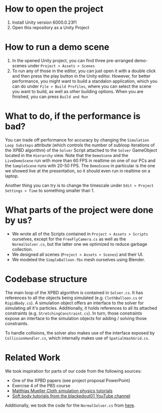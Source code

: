 # How to open the project
1. Install Unity version 6000.0.23f1
2. Open this repository as a Unity Project

# How to run a demo scene
1. In the opened Unity project, you can find three pre-arranged demo-scenes under `Project > Assets > Scenes`
2. To run any of those in the editor, you can just open it with a double click and then press the play button in the Unity editor. However, for better performance, you might want to build a standalon application, which you can do under `File > Build Profiles`, where you can select the scene you want to build, as well as other building options. When you are finished, you can press `Build and Run`

# What to do, if the performance is bad?
You can trade off performance for accuracy by changing the `Simulation Loop Substeps` attribute (which controls the number of subloop iterations of the XPBD algorithm) of the `Solver` Script attached to the `Solver` GameObject located in the `Hierarchy` view. Note that the `DemoScene` and the `LiveDemoScene` run with more than 60 FPS in realtime on one of our PCs and the `SampleScene` runs with 20-50 FPS. 
The `DemoScene` in particular is the one we showed live at the presentation, so it should even run in realtime on a laptop.

Another thing you can try is to change the timescale under `Edit > Project Settings > Time` to something smaller than 1.

# What parts of the project were done by us?
- We wrote all of the Scripts contained in `Project > Assets > Scripts` ourselves, except for the `FreeFlyCamera.cs` as well as the `NormalSolver.cs`, but the latter one we optimized to reduce garbage collection.
- We designed all scenes (`Project > Assets > Scenes`) and their UI. 
- We modeled the `SimpleBalloon.fbx` mesh ourselves using Blender.

# Codebase structure
The main loop of the XPBD algorithm is contained in `Solver.cs`. It has references to all the objects being simulated (e.g. `ClothBalloon.cs` or `RigidBody.cs`). A simulation object offers an interface to the solver for simulating all it's particles. Additionally, it holds references to all its attached constraints (e.g. `StretchingConstraint.cs`). In turn, those constraints expose an interface to the simulation objects for adding / solving those constraints.

To handle collisions, the solver also makes use of the interface exposed by `CollisionHandler.cs`, which internally makes use of `SpatialHashGrid.cs`.

# Related Work 
We took inspiration for parts of our code from the following sources:
- One of the XPBD papers (see project proposal PowerPoint)
- Exercise 4 of the PBS course
- [Matthias Mueller Cloth simulation physics tutorials](https://matthias-research.github.io/pages/tenMinutePhysics/index.html)
- [Soft body tutorials from the blackedout01 YouTube channel](https://www.youtube.com/@blackedoutk)

Additionally, we took the code for the `NormalSolver.cs` from [here](https://gist.github.com/runevision/6fd7cc8d841245a53df5d09ccf6b47ff).